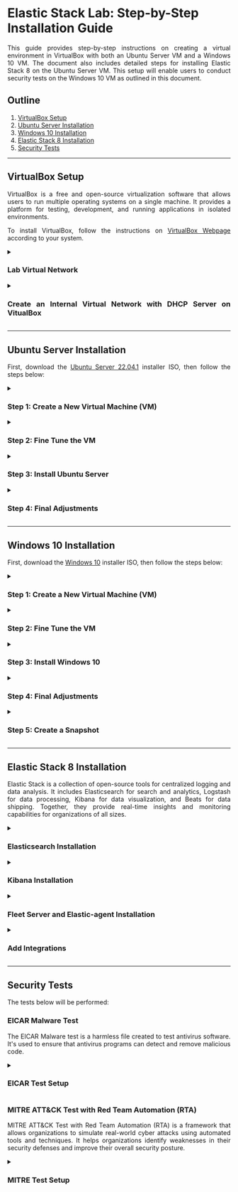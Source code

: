 # Elastic Stack Lab: Step-by-Step Installation Guide

<div style="text-align: justify">

This guide provides step-by-step instructions on creating a virtual environment in VirtualBox with both an Ubuntu Server VM and a Windows 10 VM. The document also includes detailed steps for installing Elastic Stack 8 on the Ubuntu Server VM. This setup will enable users to conduct security tests on the Windows 10 VM as outlined in this document.

## Outline

1. [VirtualBox Setup](#virtualbox-setup)
2. [Ubuntu Server Installation](#ubuntu-server-installation)
3. [Windows 10 Installation](#windows-10-installation)
3. [Elastic Stack 8 Installation](#elastic-stack-8-installation)
4. [Security Tests](#security-tests)


----------------------------------------------------------------------------------------------------


## VirtualBox Setup

VirtualBox is a free and open-source virtualization software that allows users to run multiple operating systems on a single machine. It provides a platform for testing, development, and running applications in isolated environments.

To install VirtualBox, follow the instructions on [VirtualBox Webpage](https://www.virtualbox.org/wiki/Downloads) according to your system.

<details>
<summary>
<h3>Lab Virtual Network</h3>
</summary>
<span style="color:gray">

In this lab, We will configure on VirtualBox a virtual network with the following components and respective IP addresses:

- **Virtual Switch** (intnet1) - 172.16.1.0/24
    - **Virtual DHCP Server** - 172.16.1.100
    - **Ubuntu Server VM** (Elastic Host)
        - Adapter 1: NAT - 10.0.2.15
        - Adapter 2: Internal Network (intnet1) - 172.16.1.101
    - **Windows 10 VM** (Victim)
        - Adapter 1: NAT - 10.0.2.15
        - Adapter 2: Internal Network (intnet1) - 172.16.1.102
</span>
</details>

<details>
<summary>
<h3>Create an Internal Virtual Network with DHCP Server on VitualBox</h3>
</summary>
<span style="color:gray">

VirtualBox's internal virtual network allows virtual machines to communicate with each other using an isolated network.

Then, set up a virtual network (intnet1) on VirtualBox with a DHCP Server at address `172.16.1.100` and range `172.16.1.101-254` using the command below on the host:

```bash
$ VBoxManage dhcpserver add --network=intnet1 --server-ip=172.16.1.100 --netmask=255.255.255.0 --lower-ip=172.16.1.101 --upper-ip=172.16.1.254 --enable
$ VBoxManage list dhcpservers
```
</span>
</details>


----------------------------------------------------------------------------------------------------


## Ubuntu Server Installation

First, download the [Ubuntu Server 22.04.1](https://releases.ubuntu.com/22.04.1/ubuntu-22.04.1-live-server-amd64.iso) installer ISO, then follow the steps below:

<details>
<summary>
<h3>Step 1: Create a New Virtual Machine (VM)</h3>
</summary>
<span style="color:gray">

On **VirtualBox Manager** click on **New**:

1. **Name and operating system:**
	1. Fill in the fields and click **Next**.
2. **Memory Size:**
	1. Set 4 GB or more and click **Next**.
3. **Hard disk:**
	1. Select **Create a virtual hard disk now** and click **Create**.
4. **Hard disk file type:**
	1. Select **VDI (VirtualBox Disk Image)** and click **Next**.
5. **Storage on physical hard disk:**
	1. Select **Dynamically allocated** and click **Next**.
6. **File location and size:**
	1. Choose **file location**.
	2. **Disk size**: 30 GB
	3. Click on **Create**.
</span>
</details>

<details>
<summary>
<h3>Step 2: Fine Tune the VM</h3>
</summary>
<span style="color:grey">

On **VirtualBox Manager** select the **Ubuntu Server VM** created and click on **Settings**:

1. On **System > Processor**, set **Processor(s)** to 2 CPUs.
2. On **Storage** > **Storage Devices**, click on  **Controller: IDE > Empty**, then click on the disk at the right side of **Optical Drive** and choose the downloaded **Ubuntu Server image**.
3. On **Network** > **Adapter 1** (enp0s3) set:
	1. **Attached to**: NAT
	2. On **Advanced** click on **Port Forwarding**.
		1. On **Port Forwarding Rules** set the following rules to access **Kibana** and **SSH** from the host machine.
		```
		Name            Protocol  Host IP     Host Port   Guest IP    Guest Port
		Kibana          TCP       127.0.0.1   15601       10.0.2.15   5601
		SSH             TCP       127.0.0.1   10022       10.0.2.15   22
		```
		- Using **Port Forwarding** the connections to **HostIP:HostPort** are redirected to **GuestIP:GuestPort**.
		2. Click **Ok**.
4. On **Network > Adapter 2** (enp0s8) set:
	1. **Attached to**: Internal Network
	2. **Name**: intnet1
5. Click on **OK**.
</span>
</details>

<details>
<summary>
<h3>Step 3: Install Ubuntu Server</h3>
</summary>
<span style="color:grey">

On **VirtualBox Manager** select the **Ubuntu Server VM** and click on **Start**:

1. Hit Enter on **Try or Install Ubuntu Server**.
2. Select the **language**.
3. On **Installer update available**:
	1. Select **Continue without updating**.
4. On **Keyboard configuration**:
	1. Select **Layout** and **Variant** and hit Enter on **Done**.
5. On **Choose type of install**:
	1. Choose **Ubuntu Server** and hit Enter on **Done**.
6. On **Network connections**:
	1. `enp0s3 DHCPv4` should be `eth 10.0.2.15/24`.
	2. `enp0s8 DHCPv4` should be `eth 172.16.1.101/24`.
	3. Hit Enter on **Done**.
7. On **Configure proxy** just hit Enter on **Done**.
8. On **Configure Ubuntu archive mirror** just hit Enter on **Done**.
9. On **Guided storage configuration** just leave default and hit Enter on **Done**.
10. On **Storage configuration** just hit Enter on **Done**.
	1. On the message box **Confirm destructive action** click on **Continue**.
11. On **Profile setup** fill the fields ant press Enter on **Done**.
12. On **Upgrade to Ubuntu Pro** select **Skip for now** and hit Enter on **Continue**.
13. On **SSH Setup** select **Install OpenSSH server** and hit Enter on **Done**.
14. On **Featured Server Snaps** just press Enter on **Done** and the installation will     .
15. On **Install complete!** hit Enter on **Cancel update and reboot**, it will take a while to reboot.
16. On **Please remove the installation medium** just hit Enter and it will reboot.
</span>
</details>

<details>
<summary>
<h3>Step 4: Final Adjustments</h3>
</summary>
<span style="color:grey">

After rebooting **log in** with your credentials.

1. Update the system:
	```
	$ sudo apt update
	$ sudo apt upgrade
	```
2. Install useful network packages:
	```
	$ sudo apt install net-tools network-manager
	```
3. Check the network interfaces and IP addresses:
	```
	$ ifconfig
	```
4. Configure a static IP address for the network interface named `enp0s8`, where the Elastic Host will be deployed. Utilize NetworkManager to efficiently manage the additional adapters connected to other networks:
	1. Edit netplan `.yaml` file:
		```
		$ sudo nano /etc/netplan/*yaml
			network:
				version: 2
				renderer: NetworkManager
				ethernets:
				enp0s8:
					dhcp4: no
					addresses: [172.16.1.101/24]
		```
	2. Restrict permissions to avoid warnings, apply the netplan changes, and restart the NetworkManager if needed:
		```
		$ sudo netplan apply
		$ sudo systemctl restart NetworkManager
		```
5. Firewall configuration with UFW:
	1. Allow Firewall ports 9200 (Elasticsearch), 5601 (Kibana - Web UI), 8220 (Fleet), and 22 (SSH).
		```
		$ sudo ufw allow 9200/tcp
		$ sudo ufw allow 5601/tcp
		$ sudo ufw allow 8220/tcp
		$ sudo ufw allow 22/tcp
		$ sudo ufw enable
		$ sudo ufw status
		```
6. Connect to the Ubuntu Server from the host machine by using SSH with the following command:
	```
	$ ssh -oHostKeyAlgorithms=+rsa-sha2-512 -p 10022 user@127.0.0.1
	```
where `-p 10022` is the port set in port forwarding, `user` is the username, and `127.0.0.1` is the localhost (loopback) address. The `-oHostKeyAlgorithms` flag is necessary if the `rsa-sha2-515` algorithm name is not set in the `HostKeyAlgorithms` parameter of the `.ssh/config` file. This will be useful for copying and pasting.
</span>
</details>


----------------------------------------------------------------------------------------------------


## Windows 10 Installation

First, download the [Windows 10](https://www.microsoft.com/en-gb/software-download/windows10ISO) installer ISO, then follow the steps below:

<details>
<summary>
<h3>Step 1: Create a New Virtual Machine (VM)</h3>
</summary>
<span style="color:grey">

On the **VirtualBox Manager** click on **New** to create a new Virtual Machine:

1. Choose **Name**, **Machine Folder**, **Type**, and **Version**.
2. **Memory size**: 4 GB
3. **Hard disk**:
	1. (check) **Create a virtual hard disk now** and click **Create**.
	2. **Hard disk file type**:
		1. (check) **VDI (VirtualBox Disk Image)** and click **Next**.
	3. **Storage on physical hard disk**
		1. (check) **Dynamically allocated** and click **Next**.
	4. **File location and size**:
		1. Choose **file location**.
		2. **Disk size**: 40 GB
		3. Click on **Create**.
	</span>
</details>

<details>
<summary>
<h3>Step 2: Fine Tune the VM</h3>
</summary>
<span style="color:grey">

On **VirtualBox Manager** select the **Windows 10 VN** created and click on **Settings**:

1. Go to **General > Advanced**:
	1. **Shared Clipboard**: Bidirectional
	2. **Drag'n'Drop**: Bidirectional
2. Go to **System > Processor > Processor(s)**: 2 CPU
3. Go to **Display > Screen > Video Memory**: 128 MB
4. On **Storage** on **Storage Devices** click on  **Controller: IDE > Empty** then click on the disk at the right side of **Optical Drive** and and choose the downloaded **Windows 10 image**.
5. Go to **Network**:
	1. **Adapter 1**:
		1. **Attached to**: NAT
	2. **Adapter 2**:
		1. **Attached to**: Internal Network
		2. **Name**: intnet1
6. Click **OK**.
	</span>
</details>

<details>
<summary>
<h3>Step 3: Install Windows 10</h3>
</summary>
<span style="color:grey">

On **VirtualBox Manager** select the **Windows 10 VM** and click on **Sart**.

1. Set **preferences** and click **Next**.
2. Click **Install now**.
3. Click **I don't have a product key**.
4. Select **Windows 10 Pro** and click **Next**.
5. Check **I accept the licence terms** and click **Next**.
6. Select **Custom Install**.
7. Click **Next** to start the installation.
8. After restart just follow the instructions.
	</span>
</details>

<details>
<summary>
<h3>Step 4: Final Adjustments</h3>
</summary>
<span style="color:grey">

1. After setting up is concluded, install the **VirtualBox Guest Additions**:
	1. click on **Devices > Insert Guest Additions CD Image**.
	2. On Windows Explorer, go to the CD drive and execute **VBoxWindowsAdditions-amd64**.
2. Enabling **PowerShell Script Block Logging**:
PowerShell script block logging captures abnormal PowerShell behavior and produces an audit trail of executed code.
    1. Via **Local Group Policy Editor**:
        1. Go to **Local Group Policy Editor** (**Edit group policy** on search).
        2. Go to **Computer Configuration > Administrative Templates > Windows Components > Windows PowerShell**
        3. Right-click on **Turn on PowerShell Script Block Logging** and click on **Edit**
        4. On the **Turn on PowerShell Script Block Logging** window click on **Enabled** then click on **Apply** then click on **OK**.
    5. (Alternatively) Via **registry**:
        1. To configure script block logging via the registry, use the following code on PowerShell while logged in as an administrator.
            ```
            PS> New-Item -Path "HKLM:\SOFTWARE\Wow6432Node\Policies\Microsoft\Windows\PowerShell\ScriptBlockLogging" -Force

            PS> Set-ItemProperty -Path "HKLM:\SOFTWARE\Wow6432Node\Policies\Microsoft\Windows\PowerShell\ScriptBlockLogging" -Name "EnableScriptBlockLogging" -Value 1 -Force

            PS> Set-ItemProperty -Path "HKLM:\SOFTWARE\Wow6432Node\Policies\Microsoft\Windows\PowerShell\ScriptBlockLogging" -Name "EnableScriptBlockInvocationLogging" -Value 1 -Force

            ```
3. Installing Sysmon:
    1. Download [Microsoft Sysmon](https://docs.microsoft.com/en-us/sysinternals/downloads/sysmon).
    2. Download the [Sysmon configuration file](https://github.com/SwiftOnSecurity/sysmon-config/blob/master/sysmonconfig-export.xml) for Endpoint Collection.
    3. Install sysmon:
        ```
        PS> .\Sysmon64.exe -accepteula -i sysmonconfig-export.xml
        ```
	</span>
</details>

<details>
<summary>
<h3>Step 5: Create a Snapshot</h3>
</summary>
<span style="color:grey">

On the VM top menu, go to **Machine** > **Take a Snapshot...**, enter the snapshot name and description, then click **OK**.
	</span>
</details>


----------------------------------------------------------------------------------------------------


## Elastic Stack 8 Installation

Elastic Stack is a collection of open-source tools for centralized logging and data analysis. It includes Elasticsearch for search and analytics, Logstash for data processing, Kibana for data visualization, and Beats for data shipping. Together, they provide real-time insights and monitoring capabilities for organizations of all sizes.


<details>
<summary>
<h3>Elasticsearch Installation</h3>
</summary>
<span style="color:gray">

Elasticsearch is the distributed search and analytics engine at the heart of the Elastic Stack. It is where the indexing, search, and analysis magic happens.

1. Download and install the public signing key to be able to install from the apt repository:
    ```
    $ wget -qO - https://artifacts.elastic.co/GPG-KEY-elasticsearch | sudo gpg --dearmor -o /usr/share/keyrings/elasticsearch-keyring.gpg
    ```
2. Save the repository definition to `/etc/apt/sources.list.d/elastic-8.x.list` with the command below:
    ```
    $ echo "deb [signed-by=/usr/share/keyrings/elasticsearch-keyring.gpg] https://artifacts.elastic.co/packages/8.x/apt stable main" | sudo tee /etc/apt/sources.list.d/elastic-8.x.list
    ```
3. Update package lists:
    ```
    $ sudo apt update
    ```
4. Install elasticsearch using apt:
    ```
    $ sudo apt install elasticsearch
    ```
- Save the **Security autoconfiguration information** that is at the end of the output of the installation for use later.
5. Start and enable elasticsearch:
    ```
    $ sudo systemctl daemon-reload
    $ sudo systemctl enable elasticsearch.service
    $ sudo systemctl start elasticsearch.service
    ```
6. Use the command below provided by the **elasticsearch installation output** to **reset the password** of the **elastic** user:
    ```
    $ sudo /usr/share/elasticsearch/bin/elasticsearch-reset-password -i -u elastic
    ```
7. Test the elasticsearch server using cURL:
    1. The cURL command below will output an **Empty reply from server**.
        ```
        $ curl localhost:9200
        ```
    2. With the **-k (--insecure) flag** the server will return an **authentication error**.
        ```
        $ curl -k https://localhost:9200?pretty
        ```
    3. With the **-k (--insecure) flag** and the **credentials** the server will return a **healthy response**.
        ```
        $ curl -k -u elastic https://localhost:9200?pretty
        ```
</span>
</details>

<details>
<summary>
<h3>Kibana Installation</h3>
</summary>
<span style="color:gray">

Kibana enables you to give shape to your data and navigate the Elastic Stack. With Kibana, you can:

- Search, observe, and protect your data.
- Analyze your data.
- Manage, monitor, and secure the Elastic Stack.

1. Install Kibana using apt:
    ```
    $ sudo apt install kibana
    ```
2. Generate the **enrollment token for Kibana instances** with the command provided by the **elasticsearch installation output**:
    ```
    $ sudo /usr/share/elasticsearch/bin/elasticsearch-create-enrollment-token -s kibana
    ```
3. Run the **Kibana setup** and enter the **enrollment token for Kibana**:
    ```
    $ sudo /usr/share/kibana/bin/kibana-setup
    ```
4. At the bottom of `kibana.yml` set the IP address of your machine in the network where the client machines will connect to it:
    ```
    $ sudo nano /etc/kibana/kibana.yml
        # ============= System: Kibana Server ====================
        server.port: 5601
        ...
        server.host: "0.0.0.0"
        ...
        # This section was automatically generated during setup.
        elasticsearch.hosts: ['https://172.16.1.101:9200']
        ...
        xpack.fleet.outputs: [{..., hosts: ['https://172.16.1.101:9200'],...}]
    ```
5. To generate the key run the command:
    ```
    $ sudo /usr/share/kibana/bin/kibana-encryption-keys generate
    ```
6. Paste at the end of the file `kibana.yml` the `xpack.encryptedSavedObjects.encryptionKey` parameter printed under **Settings** at the end of the previous command output:
    ```
    $ sudo nano /etc/kibana/kibana.yml
        xpack.encryptedSavedObjects.encryptionKey: <key>
        xpack.reporting.encryptionKey: <key>>
        xpack.security.encryptionKey: <key>
    ```
7. Start and enable kibana:
    ```
    $ sudo systemctl start kibana.service
    $ sudo systemctl enable kibana.service
    ```
8. Run the command below and wait for Kibana to fire up on `127.0.0.1:5601`:
    ```
    $ watch -n 1 sudo ss -lntp
    ```
</span>
</details>

<details>
<summary>
<h3>Fleet Server and Elastic-agent Installation</h3>
</summary>
<span style="color:gray">

- **Fleet** provides a web-based UI in Kibana for centrally managing Elastic Agents and their policies.
- **Fleet Server** is the mechanism to connect **Elastic Agents** to **Fleet**.
- All communication between the **Fleet UI** and **Fleet Server** happens through **Elasticsearch**.
- **Elastic Agent** is a single, unified way to add monitoring for logs, metrics, and other types of data to a host. It can also protect hosts from security threats, query data from operating systems, forward data from remote services or hardware, and more. **Elastic Agent** runs **Beats** under the covers.
- The data collected by **Elastic Agent** is stored in indices (**data streams**) that are more granular than you’d get by default with the **Beats shippers** or **APM Server**.
- **Agent policies** specify which integrations you want to run and on which hosts.
- **Elastic integrations** provide an easy way to connect Elastic to external services and systems, and quickly get insights or take action. They can collect new sources of data, and they often ship with out-of-the-box assets like dashboards, visualizations, and pipelines to extract structured fields out of logs and events.

1. On the local host go to **Kibana Web UI** on `127.0.0.1:15601`
2. On the Welcome screen click on **Add integrations**.
    1. Search for **fleet** and click on **Fleet Server**.
        1. Click on **Add Fleet Server**.
            1. On **Create agent policy**:
                1. **New agent policy name**: Fleet Server policy
                2. Click on **Save and continue**.
            2. Click on **Add Elastic Agent to your hosts**.
4. **Add Fleet Server**
    - On **Enroll in Fleet** tab:
    1. **Select a policy for Fleet Server**
        1. Select **Fleet Server policy**.
    2. **Choose a deployment mode for security**
        1. Select **Quick start**.
    3. **Add your Fleet Server host**
        1. **Name**: Fleet Server Host
        2. **URL**: `https://172.16.1.101:8220`
        3. Click on **Add Host**.
    4. **Generate a service token**
        1. Click on **Generate service token** and save the token.
    5. **Install Fleet Server to a centralized host**
        1. Copy the commands under **Linux Tar** tab, on the`./elastic-agent install` command check if `--fleet-server-es=https://172.16.1.101:9200`and add the `--insecure` flag at the end of the command, then run these commands on the Fleet Server Host.
            ```
            $ curl -L -O https://artifacts.elastic.co/downloads/beats/elastic-agent/elastic-agent-8.8.2-linux-x86_64.tar.gz
            $ tar xzvf elastic-agent-8.8.2-linux-x86_64.tar.gz
            $ cd elastic-agent-8.8.2-linux-x86_64
            $ sudo ./elastic-agent install \
                --fleet-server-es=https://172.16.1.101:9200 \
                --fleet-server-service-token=<service_token> \
                --fleet-server-policy=8ae4a090-23a1-11ee-9537-a70d2f2b7364 \
                --fleet-server-es-ca-trusted-fingerprint=<ca_fingerprint> \
                --fleet-server-port=8220 \
                --insecure
            ```
        - **NOTE**: The `fleet-server-es-ca-trusted-fingerprint` flag is the SHA256 checksum of the CA used to self-sign Elasticsearch certificates ([command reference](https://www.elastic.co/guide/en/fleet/8.2/elastic-agent-cmd-options.html)), you can check this running the command below:
            ```
            $ sudo openssl x509 -noout -fingerprint -sha256 -inform pem -in /etc/elasticsearch/certs/http_ca.crt
            ```
    6. If **Missing URL for Fleet Server host** appears click on **Fleet Settings** or click on **Close**.
5. Go to **Fleet > Agents** and click on **Add agent**.
6. **Add agent**
    1. **What type of host are you adding?**
        1. Type **Windows Endpoint policy** and click on **Create policy**.
    2. **Enroll in Fleet?**
        1. Select **Enroll in Fleet (recommended)**.
    3. **Install Elastic Agent on your host**
        1. Copy the commands under the **Windows** tab, on the `.\elastic-agent.exe` command check if `--url=https://172.16.1.101:8220` and add `--insecure` at the end of the command, then run these commands on PowerShell as Administrator on the Windows 10 VM.
            ```
            PS> $ProgressPreference = 'SilentlyContinue'
            PS> Invoke-WebRequest -Uri https://artifacts.elastic.co/downloads/beats/elastic-agent/elastic-agent-8.8.2-windows-x86_64.zip -OutFile elastic-agent-8.8.2-windows-x86_64.zip
            PS> Expand-Archive .\elastic-agent-8.8.2-windows-x86_64.zip -DestinationPath .
            PS> cd elastic-agent-8.8.2-windows-x86_64
            PS> .\elastic-agent.exe install --url=https://172.16.1.101:8220 --enrollment-token=<token> --insecure
            ```
    4. **Agent enrollment confirmed**
        1. Click on **View enrolled agents**.
- **NOTE**: After restarting the Ubuntu Server and accessing Kibana again, the Fleet Server will appear offline and you will have to restart it using the following command:
    ```
    $ sudo elastic-agent restart
    ```
</span>
</details>

<details>
<summary>
<h3>Add Integrations</h3>
</summary>
<span style="color:gray">

#### System Integration

- It is automatically added with the **Fleet Server integration**.
- On **Windows** collect **Application**, **Security**, and **System** logs from **Windows Logs**.
- On **Linux** collect **auth** logs on **/var/log/auth.log** and **syslog** logs from **/var/log/syslog**.

#### Windows Integration

- Collect **Windows events** from **ForwardedEvents**, **PowerShell**, **PowerShell Operational**, and **Sysmon Operational** channel logs.
- Collect **Windows perfmon and service metrics**.
1. Go to **Integrations**, search for **windows** and click on **Windows**.
    1. On **Windows** click on **Add Windows**.
        1. **Configure integration**
            1. **Integration name**: windows-1
        2. **Where to add this integration?**
            1. On **Existing hosts** tab.
                1. **Agent policy**: Windows Endpoint policy
        3. Click on **Save and continue**.
        4. Click on **Save and deploy changes**.

#### Elastic Defend Integration

1. Go to **Integrations**, search for **security** and click on **Elastic Defend**.
    1. On **Elastic Defend** click on **Add Elastic Defend**.
        1. **Configure integration**
            1. **Integration name**: endpoint_security-1
            2. Select **Complete EDR (Endpoint Detection & Response)**
        2. **Where to add this integration?**
            1. **Existing hosts** tab.
                1. **Agent policy**: Windows Endpoint policy
        3. Click on **Save and continue**.
        4. Click on **Save and deploy changes**.

#### Configure Policies

1. Go to **Fleet > Agent policies** and click on **Windows Endpoint policy**.
    1. Click on **endpoint_security-1** to edit.
        1. on **Policy settings > Protections**:
            1. **Type: Malware**; (Check) Malware protections enable
            2. **Protection level**: Detect
            3. Turn ON **Blocklist enabled**.
        2. on **Policy settings > Settings**:
            1. You can **disable event collection** for **Mac** and **Linux**.
            2. Turn ON **Regiter as antivirus**.
        3. Click on **Save integration**.
        4. Click on **Save and deploy changes**.
    2. Click on **system-2** to edit.
        1. Turn OFF **Collect logs from System instances**.
        2. Keep ON **Collect events from the Windows event log**.
        3. Keep ON **Collect metrics from System instances**.
        4. Click on **Save integration**.
        5. Click on **Save and deploy changes**.

#### Rules

1. Go to **Security > Manage** and click on **Rules**.
2. For the **EICAR Malware Test** enable only the **Endpoint Security** rule. If its **last response** is showing **Warning**, it's because no data in the `logs-endpoint.alerts-*` index has been generated yet.
3. For the **MITRE ATT&CK Test with RTA** enable all the rules and disable the following rules:
    1. **My First Rule** rule.
    2. **Multiple Alerts Involving a User** rule.
    3. **Multiple Alerts in Different ATT&CK Tactics on a Single Host** rule.
    4. You can also disable all the rules with **Failed** or **Warning** in the **Last response** field.
</span>
</details>


----------------------------------------------------------------------------------------------------


## Security Tests

The tests below will be performed:

### EICAR Malware Test

The EICAR Malware test is a harmless file created to test antivirus software. It's used to ensure that antivirus programs can detect and remove malicious code.

<details>
<summary>
<h3>EICAR Test Setup</h3>
</summary>
<span style="color:gray">

1. If not using **Elastic Security antivirus**, disable **Windows Security > Virus & threat protection settings > Real-time protection**.
2. Go to **EICAR Anti Malware Testfile website** to download the test files:
  1. Go to https://www.eicar.org/download-anti-malware-testfile/
  2. Click on **More information** then **Continue to the unsafe site (not recommended**.
  3. Download the `eicar.com`, `eicar.com.txt`, `eicar_com.zip`, and `eicarcom2.zip` test files.
3. Extract the files `eicar_com.zip` and `eicarcom2.zip`.
4. In Kibana **Security > Alerts** the actions performed will be detected as Malware.
    - During the downloading of the `eicar.com` and `eicar.com.txt` files it should generate three signals for each file: for the `.tmp`, `.crdownload`, and `eicar.com`/`eicar.com.txt` files.
    - The `eicar_com.zip` and `eicarcom2.zip` files will generate a signal only during the extraction of the `eicar.com` file.
    - Not always are all the signals captured by Elastic Defend.
</span>
</details>

### MITRE ATT&CK Test with Red Team Automation (RTA)

MITRE ATT&CK Test with Red Team Automation (RTA) is a framework that allows organizations to simulate real-world cyber attacks using automated tools and techniques. It helps organizations identify weaknesses in their security defenses and improve their overall security posture.

<details>
<summary>
<h3>MITRE Test Setup</h3>
</summary>
<span style="color:gray">

1. Install [Python 2](https://www.python.org/downloads/release/python-2718/) on Windows.
    1. Add python.exe to Path.
2. Download the [MITTRE ATT&CK Red Team Automation (RTA) project](https://github.com/endgameinc/RTA/archive/master.zip) and extract `RTA-master` to `C:\`.
4. Run the RTA:
    ```
    PS> python.exe C:\RTA-master\run_all.py
    ```
5. Within a few minutes several signals will appear on the Detections page of Kibana.
</span>
</details>

</div>
